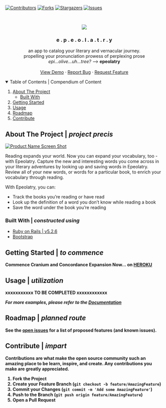 <!-- PROJECT SHIELDS -->

[![Contributors][contributors-shield]][contributors-url]
[![Forks][forks-shield]][forks-url]
[![Stargazers][stars-shield]][stars-url]
[![Issues][issues-shield]][issues-url]


<!-- PROJECT LOGO -->
<br />
<p align="center">
  <a href="EPEOLOTRYREPOLINKHERE">
    <img src="https://user-images.githubusercontent.com/72179421/127752084-8fdb65d3-222d-4daa-a608-4a612440156a.jpg">
  </a>

  <h3 align="center">e . p . e . o . l . a . t . r . y</h3>

  <p align="center">
    an app to catalog your literary and vernacular journey. <br> propelling your pronunciation prowess of perplexing prose <br> <em>epi...olive...uh...tree?</em> --> <strong>epeolatry</strong> <br>
    <br />
    <a href="https://epeolatrys-rex.herokuapp.com/">View Demo</a>
    ·
    <a href="BUGSREPORTLINKHERE">Report Bug</a>
    ·
    <a href="FEATUREREQUESTLINKHERE">Request Feature</a>
  </p>
</p>



<!-- TABLE OF CONTENTS -->
<details open="open">
  <summary>Table of Contents | Compendium of Content</summary>
  <ol>
    <li>
      <a href="#about-the-project">About The Project</a>
      <ul>
        <li><a href="#built-with">Built With</a></li>
      </ul>
    </li>
    <li><a href="#getting-started">Getting Started</a></li>
    <li><a href="#usage">Usage</a></li>
    <li><a href="#roadmap">Roadmap</a></li>
    <li><a href="#contribute">Contribute</a></li>
  </ol>
</details>



<!-- ABOUT THE PROJECT -->
## About The Project | <em>project precis</em>

[![Product Name Screen Shot][product-screenshot]](https://example.com)

Reading expands your world. Now you can expand your vocabulary, too - with Epeolatry. Capture the new and interesting words you come across in your literary adventures by looking up and saving words in Epeolatry. Review all of your new words, or words for a particular book, to enrich your vocabulary through reading.

With Epeolatry, you can: 
- Track the books you’re reading or have read
- Look up the definition of a word you don’t know while reading a book 
- Save the word under the book you’re reading


### Built With | <em>constructed using</em>

* [Ruby on Rails | v5.2.6](https://rubyonrails.org/)
* [Bootstrap](https://getbootstrap.com)


<!-- GETTING STARTED -->
## Getting Started | <em>to commence</em>

<strong>Commence Cranium and Concordance Expansion Now... on [HEROKU](https://epeolatrys-rex.herokuapp.com)


<!-- USAGE -->
## Usage | <em>utilization</em>

xxxxxxxxxxx TO BE COMPLETED xxxxxxxxxxxx

_For more examples, please refer to the [Documentation](https://example.com)_



<!-- ROADMAP -->
## Roadmap | <em>planned route</em>

See the [open issues](https://github.com/Caleb1991/epeolatry_front_end/issues) for a list of proposed features (and known issues).



<!-- CONTRIBUTING -->
## Contribute | <em>impart</em>

Contributions are what make the open source community such an amazing place to be learn, inspire, and create. Any contributions you make are **greatly appreciated**.

1. Fork the Project
2. Create your Feature Branch (`git checkout -b feature/AmazingFeature`)
3. Commit your Changes (`git commit -m 'Add some AmazingFeature'`)
4. Push to the Branch (`git push origin feature/AmazingFeature`)
5. Open a Pull Request


<!-- MARKDOWN LINKS & IMAGES -->
[contributors-shield]: https://img.shields.io/github/contributors/Caleb1991/epeolatry_front_end.svg?style=for-the-badge
[contributors-url]: https://github.com/Caleb1991/epeolatry_front_end/graphs/contributors
[forks-shield]: https://img.shields.io/github/forks/Caleb1991/epeolatry_front_end.svg?style=for-the-badge
[forks-url]: https://github.com/Caleb1991/epeolatry_front_end/network/members
[stars-shield]: https://img.shields.io/github/stars/Caleb1991/epeolatry_front_end.svg?style=for-the-badge
[stars-url]: https://github.com/Caleb1991/epeolatry_front_end/stargazers
[issues-shield]: https://img.shields.io/github/issues/Caleb1991/epeolatry_front_end.svg?style=for-the-badge
[issues-url]: https://github.com/Caleb1991/epeolatry_front_end/issues
[product-screenshot]: images/screenshot.png

